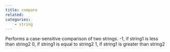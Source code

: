 ```yaml
---
title: compare
related:
categories:
    - string
---
```


Performs a case-sensitive comparison of two strings.
            -1, if string1 is less than string2
            0, if string1 is equal to string2
            1, if string1 is greater than string2